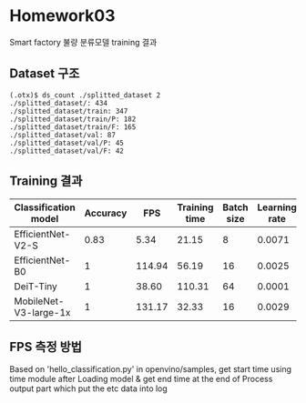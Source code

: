 # Homework03
Smart factory 불량 분류모델 training 결과

## Dataset 구조
```
(.otx)$ ds_count ./splitted_dataset 2
./splitted_dataset/: 434
./splitted_dataset/train: 347​
./splitted_dataset/train/P: 182​
./splitted_dataset/train/F: 165​
./splitted_dataset/val: 87
./splitted_dataset/val/P: 45​
./splitted_dataset/val/F: 42​
```

## Training 결과
|Classification model|Accuracy|FPS|Training time|Batch size|Learning rate|Other prams|
|----|----|----|----|----|----|----|
|EfficientNet-V2-S|0.83|5.34|21.15|8|0.0071| |
|EfficientNet-B0| 1 |114.94 | 56.19 | 16 | 0.0025 |  |
|DeiT-Tiny|1|38.60 | 110.31 | 64 | 0.0001 | | 
|MobileNet-V3-large-1x| 1 |131.17 | 32.33 | 16 | 0.0029 | |


## FPS 측정 방법
Based on 'hello_classification.py' in openvino/samples,
get start time using time module after Loading model &
get end time at the end of Process output part which put the etc data into log
